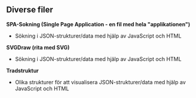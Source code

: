 ## Diverse filer

__SPA-Sokning (Single Page Application - en fil med hela "applikationen")__
- Sökning i JSON-strukturer/data med hjälp av JavaScript och HTML

__SVGDraw (rita med SVG)__
- Sökning i JSON-strukturer/data med hjälp av JavaScript och HTML

__Tradstruktur__
- Olika strukturer för att visualisera JSON-strukturer/data med hjälp av JavaScript och HTML


